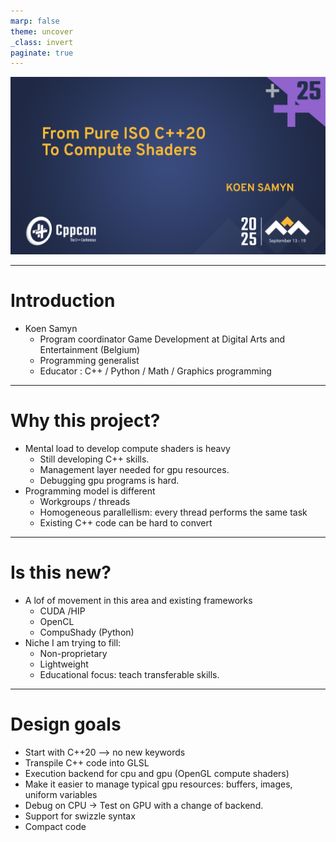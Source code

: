 ```yaml
---
marp: false
theme: uncover
_class: invert
paginate: true
---
```


![bg](images/From%20Pure%20ISO%20C++20%20To%20Compute%20Shaders_Title_Card%20copy.png)

---
# Introduction

* Koen Samyn
   * Program coordinator Game Development at Digital Arts and Entertainment (Belgium)
   * Programming generalist 
   * Educator : C++ / Python / Math / Graphics programming
---
# Why this project?
* Mental load to develop compute shaders is heavy
    * Still developing C++ skills.
    * Management layer needed for gpu resources.
    * Debugging gpu programs is hard.
* Programming model is different 
    * Workgroups / threads
    * Homogeneous parallellism: every thread performs the same task
    * Existing C++ code can be hard to convert
---
# Is this new?
* A lof of movement in this area and existing frameworks
    * CUDA /HIP
    * OpenCL
    * CompuShady (Python)
* Niche I am trying to fill:
    * Non-proprietary
    * Lightweight
    * Educational focus: teach transferable skills.
---
# Design goals
* Start with C++20 --> no new keywords 
* Transpile C++ code into GLSL
* Execution backend for cpu and gpu (OpenGL compute shaders)
* Make it easier to manage typical gpu resources: buffers, images, uniform variables
* Debug on CPU -> Test on GPU with a change of backend.
* Support for swizzle syntax 
* Compact code 
